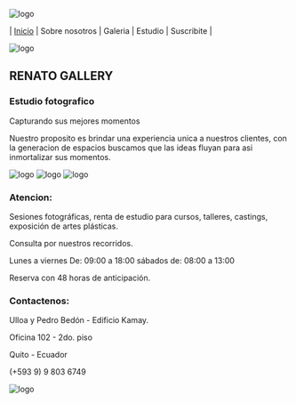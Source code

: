 ![logo](imagenes/logo.png)

| [Inicio](index.html) | Sobre nosotros | Galeria | Estudio | Suscribite |

![logo](imagenes/camara2.jpg) 

## RENATO GALLERY
### Estudio fotografico

Capturando sus mejores momentos

Nuestro proposito es brindar una experiencia unica a nuestros clientes, 
con la generacion de espacios buscamos que las ideas fluyan para asi inmortalizar sus momentos.

![logo](imagenes/persona3.jpg) ![logo](imagenes/evento2.jpg) ![logo](imagenes/nature3.jpg) 

### Atencion:

Sesiones fotográficas, renta de estudio para cursos, 
talleres, castings, exposición de artes plásticas.

Consulta por nuestros recorridos.

Lunes a viernes De: 09:00 a 18:00 
sábados de: 08:00 a 13:00

Reserva con 48 horas de anticipación.


### Contactenos:

Ulloa y Pedro Bedón - Edificio Kamay.

Oficina 102 - 2do. piso

Quito - Ecuador

(+593 9) 9 803 6749

![logo](imagenes/redes.jpg) 